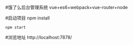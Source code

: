 #饿了么后台管理系统
	vue+es6+webpack+vue-router+node

#启动项目
	npm install

	npm start

#浏览地址
	http://localhost:7878/